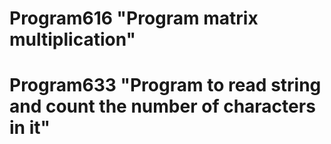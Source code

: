 # Program616 "Program matrix multiplication"
# Program633 "Program to read string and count the number of characters in it"

